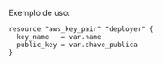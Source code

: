 Exemplo de uso: 
```hcl
resource "aws_key_pair" "deployer" {
  key_name   = var.name
  public_key = var.chave_publica
}
```